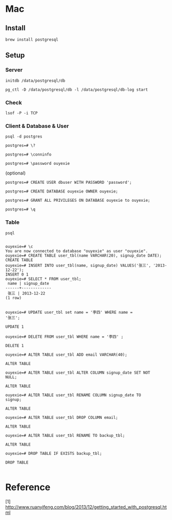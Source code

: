 #  Mac 

## Install

```
brew install postgresql
```

## Setup

### Server

```
initdb /data/postgresql/db
```

```
pg_ctl -D /data/postgresql/db -l /data/postgresql/db-log start
```
### Check

```
lsof -P -i TCP
```

### Client & Database & User

```
psql -d postgres
```

```
postgres=# \?
```

```
postgres=# \conninfo
```

```
postgres=# \password ouyexie
```

(optional)
```
postgres=# CREATE USER dbuser WITH PASSWORD 'password';
```

```
postgres=# CREATE DATABASE ouyexie OWNER ouyexie;
```

```
postgres=# GRANT ALL PRIVILEGES ON DATABASE ouyexie to ouyexie;
```

```
postgres=# \q
```

### Table

```
psql
```
<div>
<code>
ouyexie=# \c  
You are now connected to database "ouyexie" as user "ouyexie".  
ouyexie=# CREATE TABLE user_tbl(name VARCHAR(20), signup_date DATE);  
CREATE TABLE  
ouyexie=# INSERT INTO user_tbl(name, signup_date) VALUES('张三', '2013-12-22');  
INSERT 0 1  
ouyexie=# SELECT * FROM user_tbl;  
 name | signup_date   
------+-------------  
 张三 | 2013-12-22  
(1 row)  

ouyexie=# UPDATE user_tbl set name = '李四' WHERE name = '张三';  
UPDATE 1  
ouyexie=# DELETE FROM user_tbl WHERE name = '李四' ;  
DELETE 1  
ouyexie=# ALTER TABLE user_tbl ADD email VARCHAR(40);  
ALTER TABLE  
ouyexie=# ALTER TABLE user_tbl ALTER COLUMN signup_date SET NOT NULL;  
ALTER TABLE  
ouyexie=# ALTER TABLE user_tbl RENAME COLUMN signup_date TO signup;  
ALTER TABLE  
ouyexie=# ALTER TABLE user_tbl DROP COLUMN email;  
ALTER TABLE  
ouyexie=# ALTER TABLE user_tbl RENAME TO backup_tbl;  
ALTER TABLE  
ouyexie=# DROP TABLE IF EXISTS backup_tbl;  
DROP TABLE  
</code>
</div>

# Reference

[1] http://www.ruanyifeng.com/blog/2013/12/getting_started_with_postgresql.html